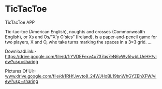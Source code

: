 # TicTacToe
TicTacToe APP

Tic-tac-toe (American English), noughts and crosses (Commonwealth English), or Xs and Os/“X'y O'sies” (Ireland), is a paper-and-pencil game for two players, X and O, who take turns marking the spaces in a 3×3 grid. ...

DownloadLink:- https://drive.google.com/file/d/1iYVDEFexy4u737qs7eN6yWv5IwbLUeHH/view?usp=sharing

Pictures Of UI:- 
www.drive.google.com/file/d/1RHfJwvto8_24WJHoBL19bnWhGYZEhXFW/view?usp=sharing
